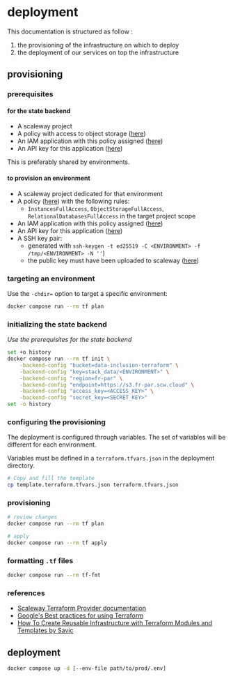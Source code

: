 # deployment

This documentation is structured as follow :

1. the provisioning of the infrastructure on which to deploy
2. the deployment of our services on top the infrastructure

## provisioning

### prerequisites

#### for the state backend

* A scaleway project
* A policy with access to object storage ([here](https://console.scaleway.com/iam/policies))
* An IAM application with this policy assigned ([here](https://console.scaleway.com/iam/applications))
* An API key for this application ([here](https://console.scaleway.com/iam/api-keys))

This is preferably shared by environments.

#### to provision an environment

* A scaleway project dedicated for that environment
* A policy ([here](https://console.scaleway.com/iam/policies)) with the following rules:
    * `InstancesFullAccess`, `ObjectStorageFullAccess`, `RelationalDatabasesFullAccess` in the target project scope
* An IAM application with this policy assigned ([here](https://console.scaleway.com/iam/applications))
* An API key for this application ([here](https://console.scaleway.com/iam/api-keys))
* A SSH key pair:
    * generated with `ssh-keygen -t ed25519 -C <ENVIRONMENT> -f /tmp/<ENVIRONMENT> -N ''`)
    * the public key must have been uploaded to scaleway ([here](https://console.scaleway.com/project/ssh-keys))

### targeting an environment

Use the `-chdir=` option to target a specific environment:

```bash
docker compose run --rm tf plan
```

### initializing the state backend

*Use the prerequisites for the state backend*

```bash
set +o history
docker compose run --rm tf init \
    -backend-config "bucket=data-inclusion-terraform" \
    -backend-config "key=stack_data/<ENVIRONMENT>" \
    -backend-config "region=fr-par" \
    -backend-config "endpoint=https://s3.fr-par.scw.cloud" \
    -backend-config "access_key=<ACCESS_KEY>" \
    -backend-config "secret_key=<SECRET_KEY>"
set -o history
```

### configuring the provisioning

The deployment is configured through variables. The set of variables will be different for each environment.

Variables must be defined in a `terraform.tfvars.json` in the deployment directory.

```bash
# Copy and fill the template
cp template.terraform.tfvars.json terraform.tfvars.json
```

### provisioning

```bash
# review changes
docker compose run --rm tf plan

# apply
docker compose run --rm tf apply
```

### formatting `.tf` files

```bash
docker compose run --rm tf-fmt
```

### references

* [Scaleway Terraform Provider documentation](https://registry.terraform.io/providers/scaleway/scaleway/latest/docs)
* [Google's Best practices for using Terraform](https://cloud.google.com/docs/terraform/best-practices-for-terraform)
* [How To Create Reusable Infrastructure with Terraform Modules and Templates by Savic](https://www.digitalocean.com/community/tutorials/how-to-create-reusable-infrastructure-with-terraform-modules-and-templates)

## deployment

```bash
docker compose up -d [--env-file path/to/prod/.env]
```